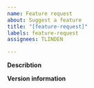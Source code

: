 ```yaml
---
name: Feature request
about: Suggest a feature
title: "[feature-request]"
labels: feature-request
assignees: TLINDEN

---
```


**Describtion**
<!-- Please provide a clear and concise description of the feature you desire: -->



**Version information**
<!--
Just in case the feature is already present, please provide as
much version information as possible:
- if you have just installed a binary, provide the output of: gfn -v
- if you installed from source, provide the output of: make show-version
- provide additional details: operating system and version and shell environment
-->

